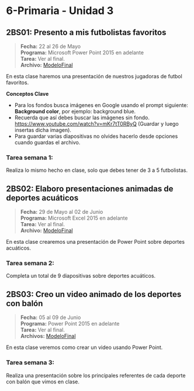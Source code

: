 # 6-Primaria - Unidad 3

## 2BS01: Presento a mis futbolistas favoritos

> **Fecha:** 22 al 26 de Mayo<br> **Programa:** Microsoft Power Point 2015 en adelante<br> **Tarea:** Ver al final.<br> **Archivo:** [ModeloFinal](https://github.com/israelcueva/colegio-docs/blob/0adfcaa2320adc3d6902edf5c7c55f79362b9a51/docs/6-primaria/archivos/Unidad3/6TOPRIM-2BS01.pdf ':include :type=code')

En esta clase haremos una presentación de nuestros jugadoras de futbol favoritos.

**Conceptos Clave**

- Para los fondos busca imágenes en Google usando el prompt siguiente: **Background color**, por ejemplo: background blue.
- Recuerda que así debes buscar las imágenes sin fondo. https://www.youtube.com/watch?v=mKr7tT0RByQ (Guardar y luego insertas dicha imagen).
- Para guardar varias diapositivas no olvides hacerlo desde opciones cuando guardas el archivo.


### Tarea semana 1:

Realiza lo mismo hecho en clase, solo que debes tener de 3 a 5 futbolistas.

## 2BS02: Elaboro presentaciones animadas de deportes acuáticos

> **Fecha:** 29 de Mayo al 02 de Junio<br> **Programa:** Microsoft Excel 2015 en adelante<br> **Tarea:** Ver al final.<br> **Archivo:** [ModeloFinal](https://github.com/israelcueva/colegio-docs/blob/93fac6d65ad9b07e8061eb1e433e9cd5d6d09414/docs/6-primaria/archivos/Unidad3/6TOPRIM-2BS02.pdf ':include :type=code')

En esta clase crearemos una presentación de Power Point sobre deportes acuáticos.

### Tarea semana 2:

Completa un total de 9 diapositivas sobre deportes acuáticos.

<div class="currentTheme">

## 2BS03: Creo un video animado de los deportes con balón

> **Fecha:** 05 al 09 de Junio<br> **Programa:** Power Point 2015 en adelante<br> **Tarea:** Ver al final.<br> **Archivos:** [ModeloFinal](https://github.com/israelcueva/colegio-docs/blob/2168a6b79bbb40e9c453db8ae2e39f3559ba9176/docs/6-primaria/archivos/Unidad3/6TOPRIM-2BS03.pdf ':include :type=code')<br>

En esta clase veremos como crear un video usando Power Point.

### Tarea semana 3:

Realiza una presentación sobre los principales referentes de cada deporte con balón que vimos en clase.

</div>